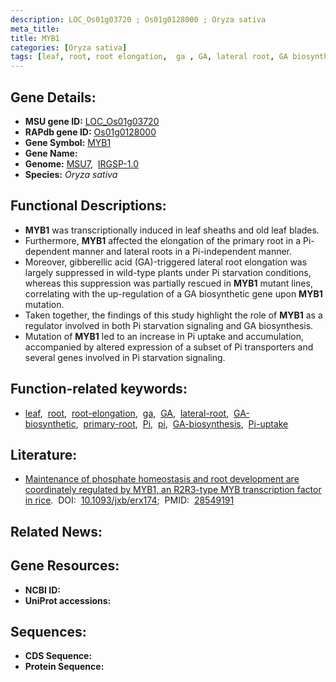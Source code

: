```yaml
---
description: LOC_Os01g03720 ; Os01g0128000 ; Oryza sativa
meta_title:
title: MYB1
categories: [Oryza sativa]
tags: [leaf, root, root elongation,  ga , GA, lateral root, GA biosynthetic, primary root, Pi,  pi , GA biosynthesis, Pi uptake]
---
```


## Gene Details:
- **MSU gene ID:** [LOC_Os01g03720](http://rice.uga.edu/cgi-bin/ORF_infopage.cgi?orf=LOC_Os01g03720)  
- **RAPdb gene ID:** [Os01g0128000](https://rapdb.dna.affrc.go.jp/locus/?name=Os01g0128000)  
- **Gene Symbol:** <u>MYB1</u>
- **Gene Name:**
- **Genome:**  [MSU7](http://rice.uga.edu/),&nbsp;&nbsp;[IRGSP-1.0](https://rapdb.dna.affrc.go.jp/download/irgsp1.html)
- **Species:** *Oryza sativa*

## Functional Descriptions:
   - **MYB1** was transcriptionally induced in leaf sheaths and old leaf blades.
   - Furthermore, **MYB1** affected the elongation of the primary root in a Pi-dependent manner and lateral roots in a Pi-independent manner.
   - Moreover, gibberellic acid (GA)-triggered lateral root elongation was largely suppressed in wild-type plants under Pi starvation conditions, whereas this suppression was partially rescued in **MYB1** mutant lines, correlating with the up-regulation of a GA biosynthetic gene upon **MYB1** mutation.
   - Taken together, the findings of this study highlight the role of **MYB1** as a regulator involved in both Pi starvation signaling and GA biosynthesis.
   - Mutation of **MYB1** led to an increase in Pi uptake and accumulation, accompanied by altered expression of a subset of Pi transporters and several genes involved in Pi starvation signaling.

## Function-related keywords:
   - [leaf](/tags/leaf/),&nbsp;&nbsp;[root](/tags/root/),&nbsp;&nbsp;[root-elongation](/tags/root-elongation/),&nbsp;&nbsp;[ga](/tags/ga/),&nbsp;&nbsp;[GA](/tags/GA/),&nbsp;&nbsp;[lateral-root](/tags/lateral-root/),&nbsp;&nbsp;[GA-biosynthetic](/tags/GA-biosynthetic/),&nbsp;&nbsp;[primary-root](/tags/primary-root/),&nbsp;&nbsp;[Pi](/tags/Pi/),&nbsp;&nbsp;[pi](/tags/pi/),&nbsp;&nbsp;[GA-biosynthesis](/tags/GA-biosynthesis/),&nbsp;&nbsp;[Pi-uptake](/tags/Pi-uptake/)

## Literature:
   - [Maintenance of phosphate homeostasis and root development are coordinately regulated by MYB1, an R2R3-type MYB transcription factor in rice](https://www.doi.org/10.1093/jxb/erx174).&nbsp;&nbsp;DOI:&nbsp;&nbsp;[10.1093/jxb/erx174](https://www.doi.org/10.1093/jxb/erx174);&nbsp;&nbsp;PMID:&nbsp;&nbsp;[28549191](https://pubmed.ncbi.nlm.nih.gov/28549191/)

## Related News:

## Gene Resources:
- **NCBI ID:**  []()
- **UniProt accessions:** [](https://www.uniprot.org/uniprotkb//entry)

## Sequences:
- **CDS Sequence:**
- **Protein Sequence:**
